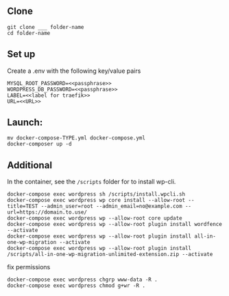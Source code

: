 
Clone
-
```
git clone ___ folder-name
cd folder-name
```

Set up 
-
Create a .env with the following key/value pairs
```
MYSQL_ROOT_PASSWORD=<<passphrase>>
WORDPRESS_DB_PASSWORD=<<passphrase>>
LABEL=<<label for traefik>>
URL=<<URL>>
```

Launch:
-
```
mv docker-compose-TYPE.yml docker-compose.yml
docker-composer up -d
```

Additional
-
In the container, see the `/scripts` folder for to install wp-cli. 

```
docker-compose exec wordpress sh /scripts/install.wpcli.sh
docker-compose exec wordpress wp core install --allow-root --title=TEST --admin_user=root --admin_email=no@example.com --url=https://domain.to.use/
docker-compose exec wordpress wp --allow-root core update
docker-compose exec wordpress wp --allow-root plugin install wordfence --activate
docker-compose exec wordpress wp --allow-root plugin install all-in-one-wp-migration --activate
docker-compose exec wordpress wp --allow-root plugin install /scripts/all-in-one-wp-migration-unlimited-extension.zip --activate
```

fix permissions
```
docker-compose exec wordpress chgrp www-data -R .
docker-compose exec wordpress chmod g+wr -R .
```
